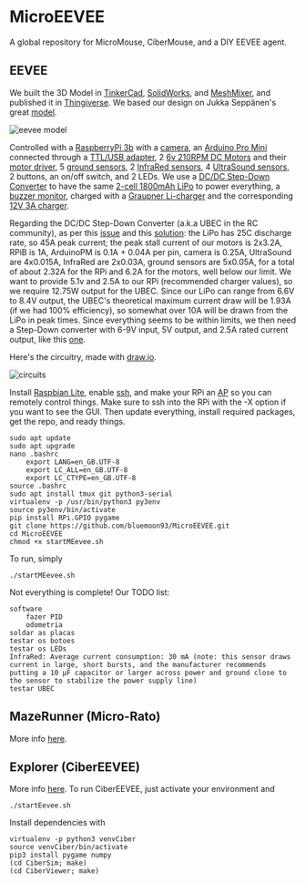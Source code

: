 # MicroEEVEE

A global repository for MicroMouse, CiberMouse, and a DIY EEVEE agent.

## EEVEE

We built the 3D Model in [TinkerCad](https://www.tinkercad.com/), [SolidWorks](https://www.solidworks.com/), and [MeshMixer](http://www.meshmixer.com/), and published it in [Thingiverse](https://www.thingiverse.com/thing:3148948). We based our design on Jukka Seppänen's great [model](https://www.yobi3d.com/v/4kIfHKWdJ5/eevee-kijaidesign-01.stl).

![eevee model](https://user-images.githubusercontent.com/9117323/46804341-4600ac00-cd5a-11e8-8fcd-86e9f92aa558.png)

Controlled with a [RaspberryPi 3b](https://www.raspberrypi.org/products/raspberry-pi-3-model-b/) with a [camera](https://uk.pi-supply.com/products/raspberry-pi-camera-board-v1-3-5mp-1080p), an [Arduino Pro Mini](https://store.arduino.cc/arduino-pro-mini) connected through a [TTL/USB adapter](https://www.sunrom.com/p/cp2102-usb-ttl-uart-module), 2 [6v 210RPM DC Motors](https://www.aliexpress.com/item/1-2-Set-Powerful-Encoder-Gear-Motors-DC-6V-210RPM-4mm-Shaft-With-Mounting-Bracket-65mm/32845197984.html) and their [motor driver](https://www.bananarobotics.com/shop/How-to-use-the-L298N-Dual-H-Bridge-Motor-Driver), 5 [ground sensors](https://www.pololu.com/file/0J117/QRE1113GR.pdf), 2 [InfraRed sensors](https://www.pololu.com/product/136), 4 [UltraSound sensors](https://www.mouser.com/ds/2/813/HCSR04-1022824.pdf), 2 buttons, an on/off switch, and 2 LEDs. We use a [DC/DC Step-Down Converter](https://www.botnroll.com/en/dcdc-converters/2984-step-down-dc-dc-1-25-36v-m-x-5a-xl4015.html) to have the same [2-cell 1800mAh LiPo](https://www.botnroll.com/en/batteries/1053-hacker-lipobattery74-v-900mah.html) to power everything, a [buzzer monitor](https://www.aliexpress.com/item/Voltage-monitor-1-8S-Lipo-Li-ion-Fe-Battery-Voltage-2IN1-Tester-Low-Voltage-Buzzer-Alarm/32847601843.html?spm=a2g0s.13010208.99999999.259.67d43c0030BAoU), charged with a [Graupner Li-charger](https://www.graupner.de/mediaroot/files/6462_Li_Charger_4_Plus_de_en_fr.pdf) and the corresponding [12V 3A charger](https://www.botnroll.com/en/power-supply-ac-dc-12v/1101-power-supply-acdc-12v-3a.html). 

Regarding the DC/DC Step-Down Converter (a.k.a UBEC in the RC community), as per this [issue](https://raspberrypi.stackexchange.com/questions/89731/can-this-dc-motor-driver-feed-my-rpi) and this [solution](https://electronics.stackexchange.com/questions/400000/powering-a-rpi-and-a-motor-driver-with-the-same-lipo-battery): the LiPo has 25C discharge rate, so 45A peak current; the peak stall current of our motors is 2x3.2A, RPiB is 1A, ArduinoPM is 0.1A + 0.04A per pin, camera is 0.25A, UltraSound are 4x0.015A, InfraRed are 2x0.03A, ground sensors are 5x0.05A, for a total of about 2.32A for the RPi and 6.2A for the motors, well below our limit. We want to provide 5.1v and 2.5A to our RPi (recommended charger values), so we require 12.75W output for the UBEC. Since our LiPo can range from 6.6V to 8.4V output, the UBEC's theoretical maximum current draw will be 1.93A (if we had 100% efficiency), so somewhat over 10A will be drawn from the LiPo in peak times. Since everything seems to be within limits, we then need a Step-Down converter with 6-9V input, 5V output, and 2.5A rated current output, like this [one](https://www.botnroll.com/en/dcdc-converters/2984-step-down-dc-dc-1-25-36v-m-x-5a-xl4015.html).

Here's the circuitry, made with [draw.io](https://drive.google.com/file/d/1LcyPtO9vEOZJ04b2OpFpYvRo7CwWos43/view?usp=sharing).

![circuits](https://raw.githubusercontent.com/bluemoon93/MicroEEVEE/master/Docs/Circuits.png)

Install [Raspbian Lite](https://www.raspberrypi.org/downloads/raspbian/), enable [ssh](https://www.raspberrypi.org/documentation/remote-access/ssh/README.md), and make your RPi an [AP](https://www.raspberrypi.org/documentation/configuration/wireless/access-point.md) so you can remotely control things. Make sure to ssh into the RPi with the -X option if you want to see the GUI. Then update everything, install required packages, get the repo, and ready things.

    sudo apt update
    sudo apt upgrade
    nano .bashrc
        export LANG=en_GB.UTF-8
        export LC_ALL=en_GB.UTF-8
        export LC_CTYPE=en_GB.UTF-8
    source .bashrc
    sudo apt install tmux git python3-serial 
    virtualenv -p /usr/bin/python3 py3env
    source py3env/bin/activate
    pip install RPi.GPIO pygame
    git clone https://github.com/bluemoon93/MicroEEVEE.git
    cd MicroEEVEE
    chmod +x startMEevee.sh
    
To run, simply 

    ./startMEevee.sh
    
Not everything is complete! Our TODO list:

    software
        fazer PID
        odometria
    soldar as placas
    testar os botoes
    testar os LEDs
    InfraRed: Average current consumption: 30 mA (note: this sensor draws current in large, short bursts, and the manufacturer recommends putting a 10 µF capacitor or larger across power and ground close to the sensor to stabilize the power supply line)
    testar UBEC
    

## MazeRunner (Micro-Rato)

More info [here](http://microrato.ua.pt/microrato).

## Explorer (CiberEEVEE)

More info [here](http://microrato.ua.pt/ciberrato). To run CiberEEVEE, just activate your environment and

    ./startEevee.sh
    
Install dependencies with

    virtualenv -p python3 venvCiber
    source venvCiber/bin/activate
    pip3 install pygame numpy
    (cd CiberSim; make)
    (cd CiberViewer; make)

